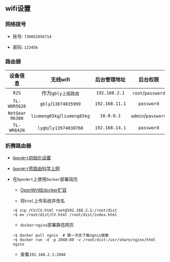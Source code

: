 ## wifi设置

### 网络拨号

* 账号: `730052056714`

* 密码: `123456`

### 路由器

|设备信息|无线wifi|后台管理地址|后台权限|
|:--:|:--:|:--:|:--:|
|`R2S`|作为`gbly上级路由`|`192.168.2.1`|`root`/`password`|
|`TL-WDR5620`|`gbly`/`13874035999`|`192.168.11.1`|`password`|
|`NetGear R6300`|`liumeng65kg`/`liumeng65kg`|`10.0.0.1`|`admin`/`password`|
|`TL-WR842N`|`lygb`/`ly13974030766`|`192.168.14.1`|`password`|

### 折腾路由器

* [`OpenWrt`初始化设置](https://www.youtube.com/watch?v=_i7ip8n-f5o)

* [`OpenWrt`旁路由科学上网](https://www.youtube.com/watch?v=P6NdEjycHhw&t=699s)

* 在`OpenWrt`上使用`Docker`部署简历

	* [OpenWrt给docker扩容](https://wxf2088.xyz/2949.html)

	* 将`html`上传系统并改名
		
	```
	~$ scp /CV/CV.html root@192.168.2.1:/root/dist
	~$ mv /root/dist/CV.html /root/dist/index.html 
	```

	* `docker`-`nginx`部署静态网页

	```
	~$ docker pull ngnix  # 第一次先下载ngnix镜像
	~$ docker run -d -p 2048:80 -v /root/dist:/usr/share/nginx/html nginx 
	```

	* 查看`192.168.2.1:2048`
